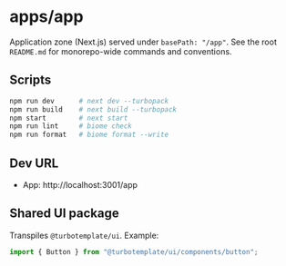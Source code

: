 # apps/app

Application zone (Next.js) served under `basePath: "/app"`. See the root `README.md` for monorepo-wide commands and conventions.

## Scripts

```sh
npm run dev      # next dev --turbopack
npm run build    # next build --turbopack
npm start        # next start
npm run lint     # biome check
npm run format   # biome format --write
```

## Dev URL

- App: http://localhost:3001/app

## Shared UI package

Transpiles `@turbotemplate/ui`. Example:

```ts
import { Button } from "@turbotemplate/ui/components/button";
```

